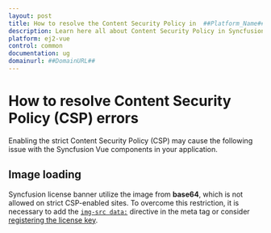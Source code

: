 ```yaml
---
layout: post
title: How to resolve the Content Security Policy in  ##Platform_Name## Common control | Syncfusion
description: Learn here all about Content Security Policy in Syncfusion  ##Platform_Name##  Common control of Syncfusion Essential JS 2 and more.
platform: ej2-vue
control: common
documentation: ug
domainurl: ##DomainURL##
---
```


# How to resolve Content Security Policy (CSP) errors

Enabling the strict Content Security Policy (CSP) may cause the following issue with the Syncfusion Vue components in your application.

## Image loading

Syncfusion license banner utilize the image from **base64**, which is not allowed on strict CSP-enabled sites. To overcome this restriction, it is necessary to add the [`img-src data:`](https://developer.mozilla.org/en-US/docs/Web/HTTP/Headers/Content-Security-Policy/img-src) directive in the meta tag or consider [registering the license key](https://ej2.syncfusion.com/vue/documentation/licensing/license-key-registration).